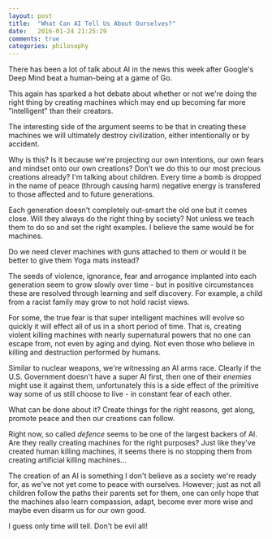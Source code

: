 ```yaml
---
layout: post
title:  "What Can AI Tell Us About Ourselves?"
date:   2016-01-24 21:25:29
comments: true
categories: philosophy
---
```


There has been a lot of talk about AI in the news this week after Google's Deep Mind beat a human-being at a game of Go.

This again has sparked a hot debate about whether or not we're doing the right thing by creating machines which
may end up becoming far more "intelligent" than their creators.

The interesting side of the argument seems to be that in creating these machines we will ultimately destroy
civilization, either intentionally or by accident.

Why is this? Is it because we're projecting our own intentions, our own fears and mindset onto our own creations?
Don't we do this to our most precious creations already? I'm talking about children. Every time a bomb is dropped in the
name of peace (through causing harm) negative energy is transfered to those affected and to future generations. 

Each generation doesn't completely out-smart the old one but it comes close. Will they always do the right thing by
society? Not unless we teach them to do so and set the right examples. I believe the same would be for machines.

Do we need clever machines with guns attached to them or would it be better to give them Yoga mats instead?

The seeds of violence, ignorance, fear and arrogance implanted into each generation seem to grow slowly over time - but in positive circumstances these are resolved through learning and self discovery. For example, a child from a racist family may
grow to not hold racist views.

For some, the true fear is that super intelligent machines will evolve so quickly it will effect all of us in a
short period of time. That is, creating violent killing machines with nearly supernatural powers that no one can escape from, not even by aging and dying. Not even those who believe in killing and destruction performed by humans.

Similar to nuclear weapons, we're witnessing an AI arms race. Clearly if the U.S. Government doesn't have a super AI first,
then one of their *enemies* might use it against them, unfortunately this is a side effect of the primitive way some of
us still choose to live - in constant fear of each other.

What can be done about it? Create things for the right reasons, get along, promote peace and then our creations can follow.

Right now, so called *defence* seems to be one of the largest backers of AI. Are they really creating machines for the right purposes? Just like they've created human killing machines, it seems there is no stopping them from creating artificial killing machines...

The creation of an AI is something I don't believe as a society we're ready for, as we've not yet come to peace with
ourselves. However; just as not all children follow the paths their parents set for them, one can only hope that the
machines also learn compassion, adapt, become ever more wise and maybe even disarm us for our own good.

I guess only time will tell. 
Don't be evil all!
